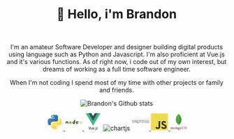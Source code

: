 <h1 align="center">👋 Hello, i'm Brandon</h1>



<div align="center">

<br>

<p align="center">
I'm an amateur Software Developer and designer building digital products using language such as Python and Javascript. I'm also proficient at Vue.js and it's various functions. As of right now, i code out of my own interest, but dreams of working as a full time software engineer.
</p>
<p align="center"> 
When I'm not coding I spend most of my time with other projects or family and friends.
</p>

![Brandon's Github stats](https://github-readme-stats.vercel.app/api?username=brandonbondig&show_icons=true&theme=dark)

  <div align="center">
<p align="center"> <a href="https://www.chartjs.org" target="_blank" rel="noreferrer"> <a href="https://www.python.org" target="_blank" rel="noreferrer"> <img src="https://raw.githubusercontent.com/devicons/devicon/master/icons/python/python-original.svg" alt="python" width="40" height="40"/> </a> <a href="https://vuejs.org/" target="_blank" rel="noreferrer"> <img src="https://raw.githubusercontent.com/devicons/devicon/master/icons/nodejs/nodejs-original-wordmark.svg" alt="nodejs" width="40" height="40"/> </a>  <img src="https://raw.githubusercontent.com/devicons/devicon/master/icons/vuejs/vuejs-original-wordmark.svg" alt="vuejs" width="40" height="40"/> </a> <img src="https://www.chartjs.org/media/logo-title.svg" alt="chartjs" width="40" height="40"/> </a> <a href="https://expressjs.com" target="_blank" rel="noreferrer"> <img src="https://raw.githubusercontent.com/devicons/devicon/master/icons/express/express-original-wordmark.svg" alt="express" width="40" height="40"/> </a> <a href="https://developer.mozilla.org/en-US/docs/Web/JavaScript" target="_blank" rel="noreferrer"> <img src="https://raw.githubusercontent.com/devicons/devicon/master/icons/javascript/javascript-original.svg" alt="javascript" width="40" height="40"/> </a> <a href="https://www.mongodb.com/" target="_blank" rel="noreferrer"> <img src="https://raw.githubusercontent.com/devicons/devicon/master/icons/mongodb/mongodb-original-wordmark.svg" alt="mongodb" width="40" height="40"/> </a> <a href="https://nodejs.org" target="_blank" rel="noreferrer">  </p>
</div>
